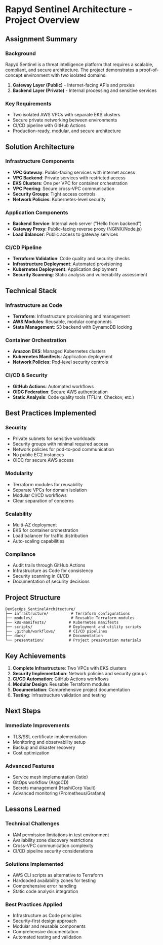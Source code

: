 # Rapyd Sentinel Architecture - Project Overview

## Assignment Summary

### Background
Rapyd Sentinel is a threat intelligence platform that requires a scalable, compliant, and secure architecture. The project demonstrates a proof-of-concept environment with two isolated domains:

1. **Gateway Layer (Public)** - Internet-facing APIs and proxies
2. **Backend Layer (Private)** - Internal processing and sensitive services

### Key Requirements
- Two isolated AWS VPCs with separate EKS clusters
- Secure private networking between environments
- CI/CD pipeline with GitHub Actions
- Production-ready, modular, and secure architecture

## Solution Architecture

### Infrastructure Components
- **VPC Gateway**: Public-facing services with internet access
- **VPC Backend**: Private services with restricted access
- **EKS Clusters**: One per VPC for container orchestration
- **VPC Peering**: Secure cross-VPC communication
- **Security Groups**: Tight access controls
- **Network Policies**: Kubernetes-level security

### Application Components
- **Backend Service**: Internal web server ("Hello from backend")
- **Gateway Proxy**: Public-facing reverse proxy (NGINX/Node.js)
- **Load Balancer**: Public access to gateway services

### CI/CD Pipeline
- **Terraform Validation**: Code quality and security checks
- **Infrastructure Deployment**: Automated provisioning
- **Kubernetes Deployment**: Application deployment
- **Security Scanning**: Static analysis and vulnerability assessment

## Technical Stack

### Infrastructure as Code
- **Terraform**: Infrastructure provisioning and management
- **AWS Modules**: Reusable, modular components
- **State Management**: S3 backend with DynamoDB locking

### Container Orchestration
- **Amazon EKS**: Managed Kubernetes clusters
- **Kubernetes Manifests**: Application deployment
- **Network Policies**: Pod-level security controls

### CI/CD & Security
- **GitHub Actions**: Automated workflows
- **OIDC Federation**: Secure AWS authentication
- **Static Analysis**: Code quality tools (TFLint, Checkov, etc.)

## Best Practices Implemented

### Security
- Private subnets for sensitive workloads
- Security groups with minimal required access
- Network policies for pod-to-pod communication
- No public EC2 instances
- OIDC for secure AWS access

### Modularity
- Terraform modules for reusability
- Separate VPCs for domain isolation
- Modular CI/CD workflows
- Clear separation of concerns

### Scalability
- Multi-AZ deployment
- EKS for container orchestration
- Load balancer for traffic distribution
- Auto-scaling capabilities

### Compliance
- Audit trails through GitHub Actions
- Infrastructure as Code for consistency
- Security scanning in CI/CD
- Documentation of security decisions

## Project Structure

```
DevSecOps_SentinelArchitecture/
├── infrastructure/          # Terraform configurations
├── modules/                 # Reusable Terraform modules
├── k8s-manifests/          # Kubernetes manifests
├── scripts/                # Deployment and utility scripts
├── .github/workflows/      # CI/CD pipelines
├── docs/                   # Documentation
└── presentation/           # Project presentation materials
```

## Key Achievements

1. **Complete Infrastructure**: Two VPCs with EKS clusters
2. **Security Implementation**: Network policies and security groups
3. **CI/CD Automation**: GitHub Actions workflows
4. **Modular Design**: Reusable Terraform modules
5. **Documentation**: Comprehensive project documentation
6. **Testing**: Infrastructure validation and testing

## Next Steps

### Immediate Improvements
- TLS/SSL certificate implementation
- Monitoring and observability setup
- Backup and disaster recovery
- Cost optimization

### Advanced Features
- Service mesh implementation (Istio)
- GitOps workflow (ArgoCD)
- Secrets management (HashiCorp Vault)
- Advanced monitoring (Prometheus/Grafana)

## Lessons Learned

### Technical Challenges
- IAM permission limitations in test environment
- Availability zone discovery restrictions
- Cross-VPC communication complexity
- CI/CD pipeline security considerations

### Solutions Implemented
- AWS CLI scripts as alternative to Terraform
- Hardcoded availability zones for testing
- Comprehensive error handling
- Static code analysis integration

### Best Practices Applied
- Infrastructure as Code principles
- Security-first design approach
- Modular and reusable components
- Comprehensive documentation
- Automated testing and validation 